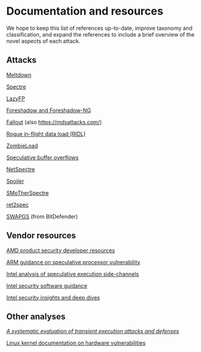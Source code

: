 # Documentation and resources

We hope to keep this list of references up-to-date, improve taxonomy and classification, and expand the references to include a brief overview of the novel aspects of each attack.

<!--

What link to use for a given reference?

Prefer the first of:
- An arXiv.org abstract
- A website with an obvious link to a paper
- A link to the paper itself

-->

## Attacks

[Meltdown](https://arxiv.org/abs/1801.01207)

[Spectre](https://arxiv.org/abs/1801.01203)

[LazyFP](https://arxiv.org/abs/1806.07480)

[Foreshadow and Foreshadow-NG](https://foreshadowattack.eu/#paper)

[Fallout](https://arxiv.org/abs/1905.12701) (also https://mdsattacks.com/)

[Rogue in-flight data load (RIDL)](https://mdsattacks.com/)

[ZombieLoad](https://zombieloadattack.com/)

[Speculative buffer overflows](https://arxiv.org/abs/1807.03757)

[NetSpectre](https://arxiv.org/abs/1807.10535)

[Spoiler](https://arxiv.org/abs/1903.00446)

[SMoTherSpectre](https://arxiv.org/abs/1903.01843)

[ret2spec](https://arxiv.org/abs/1807.10364)

[SWAPGS](https://businessresources.bitdefender.com/hubfs/noindex/Bitdefender-WhitePaper-SWAPGS.pdf) (from BitDefender)

## Vendor resources

[AMD product security developer resources](https://developer.amd.com/resources/speculative-execution/developer-resources/)

[ARM guidance on speculative processor vulnerability](https://developer.arm.com/support/arm-security-updates/speculative-processor-vulnerability)

[Intel analysis of speculative execution side-channels](https://www.intel.com/content/www/us/en/architecture-and-technology/intel-analysis-of-speculative-execution-side-channels-paper.html)

[Intel security software guidance](https://software.intel.com/security-software-guidance/software-guidance)

[Intel security insights and deep dives](https://software.intel.com/security-software-guidance/insights)

## Other analyses

[_A systematic evaluation of transient execution attacks and defenses_](https://arxiv.org/abs/1811.05441)

[Linux kernel documentation on hardware vulnerabilities](https://www.kernel.org/doc/html/latest/admin-guide/hw-vuln/index.html)
